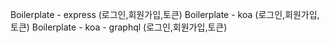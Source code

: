 Boilerplate - express (로그인,회원가입,토큰)
Boilerplate - koa (로그인,회원가입,토큰)
Boilerplate - koa - graphql (로그인,회원가입,토큰)
